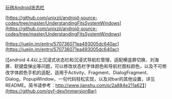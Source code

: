 [玩转Android状态栏](https://juejin.im/post/5e547c34f265da57444aba1f?utm_source=gold_browser_extension)

[https://github.com/unixzii/android-source-codes/tree/master/UnderstandingFitsSystemWindows](https://github.com/unixzii/android-source-codes/tree/master/UnderstandingFitsSystemWindows)

[https://juejin.im/entry/570736071ea493005dc640ac](https://juejin.im/entry/570736071ea493005dc640ac)

[【android 4.4以上沉浸式状态栏和沉浸式导航栏管理，适配横竖屏切换、刘海屏、软键盘弹出等问题，可以修改状态栏字体颜色和导航栏图标颜色，以及不可修改字体颜色手机的适配，适用于Activity、Fragment、DialogFragment、Dialog，PopupWindow，一句代码轻松实现，以及对bar的其他设置，详见README。简书请参考：http://www.jianshu.com/p/2a884e211a62】](https://github.com/gyf-dev/ImmersionBar)